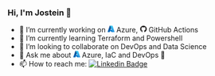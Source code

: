 ### Hi, I'm Jostein 👋

- 🔭 I’m currently working on <img src="https://github.com/devicons/devicon/blob/master/icons/azure/azure-original.svg" width="14" height="14"> Azure, <img src="https://github.com/devicons/devicon/blob/master/icons/github/github-original.svg" width="14" height="14"> GitHub Actions
- 🌱 I’m currently learning Terraform and Powershell
- 👯 I’m looking to collaborate on DevOps and Data Science
- 💬 Ask me about <img src="https://github.com/devicons/devicon/blob/master/icons/azure/azure-original.svg" width="14" height="14"> Azure, IaC and DevOps 🚀
- 📫 How to reach me: [![Linkedin Badge](https://img.shields.io/badge/-vgaupset-blue?style=flat&logo=Linkedin&logoColor=white)](https://linkedin.com/in/josdyr)
